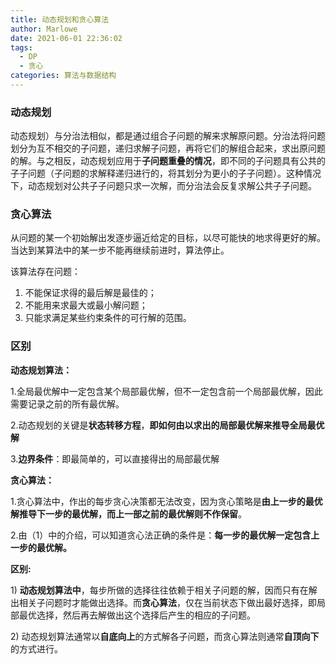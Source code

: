 ```yaml
---
title: 动态规划和贪心算法
author: Marlowe
date: 2021-06-01 22:36:02
tags: 
  - DP
  - 贪心
categories: 算法与数据结构
---
```


<!--more-->

### 动态规划

动态规划）与分治法相似，都是通过组合子问题的解来求解原问题。分治法将问题划分为互不相交的子问题，递归求解子问题，再将它们的解组合起来，求出原问题的解。与之相反，动态规划应用于**子问题重叠的情况**，即不同的子问题具有公共的子子问题（子问题的求解释递归进行的，将其划分为更小的子子问题）。这种情况下，动态规划对公共子子问题只求一次解，而分治法会反复求解公共子子问题。


### 贪心算法

从问题的某一个初始解出发逐步逼近给定的目标，以尽可能快的地求得更好的解。当达到某算法中的某一步不能再继续前进时，算法停止。

该算法存在问题：
1. 不能保证求得的最后解是最佳的；
2. 不能用来求最大或最小解问题；
3. 只能求满足某些约束条件的可行解的范围。

### 区别

**动态规划算法：**

1.全局最优解中一定包含某个局部最优解，但不一定包含前一个局部最优解，因此需要记录之前的所有最优解。

2.动态规划的关键是**状态转移方程**，**即如何由以求出的局部最优解来推导全局最优解**

3.**边界条件**：即最简单的，可以直接得出的局部最优解

**贪心算法：**

1.贪心算法中，作出的每步贪心决策都无法改变，因为贪心策略是**由上一步的最优解推导下一步的最优解，而上一部之前的最优解则不作保留**。

2.由（1）中的介绍，可以知道贪心法正确的条件是：**每一步的最优解一定包含上一步的最优解。**

**区别:**

1) **动态规划算法中**，每步所做的选择往往依赖于相关子问题的解，因而只有在解出相关子问题时才能做出选择。而**贪心算法**，仅在当前状态下做出最好选择，即局部最优选择，然后再去解做出这个选择后产生的相应的子问题。

2) 动态规划算法通常以**自底向上**的方式解各子问题，而贪心算法则通常**自顶向下**的方式进行。